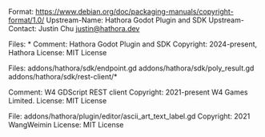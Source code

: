 Format: https://www.debian.org/doc/packaging-manuals/copyright-format/1.0/
Upstream-Name: Hathora Godot Plugin and SDK
Upstream-Contact: Justin Chu <justin@hathora.dev>
	
Files: *
Comment: Hathora Godot Plugin and SDK
Copyright: 2024-present, Hathora
License: MIT License

Files: addons/hathora/sdk/endpoint.gd
addons/hathora/sdk/poly_result.gd
addons/hathora/sdk/rest-client/*

Comment: W4 GDScript REST client
Copyright: 2021-present W4 Games Limited.
License: MIT License

File: addons/hathora/plugin/editor/ascii_art_text_label.gd
Copyright: 2021 WangWeimin
License: MIT License
